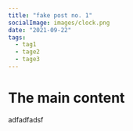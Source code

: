 ```yaml
---
title: "fake post no. 1"
socialImage: images/clock.png
date: "2021-09-22"
tags:
  - tag1
  - tage2
  - tage3
---
```


# The main content

adfadfadsf
